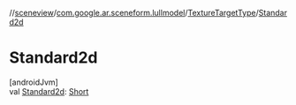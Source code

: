 //[sceneview](../../../index.md)/[com.google.ar.sceneform.lullmodel](../index.md)/[TextureTargetType](index.md)/[Standard2d](-standard2d.md)

# Standard2d

[androidJvm]\
val [Standard2d](-standard2d.md): [Short](https://kotlinlang.org/api/latest/jvm/stdlib/kotlin/-short/index.html)
